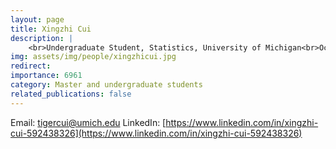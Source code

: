 ```yaml
---
layout: page
title: Xingzhi Cui
description: |
    <br>Undergraduate Student, Statistics, University of Michigan<br>Oct 2024 -- Present
img: assets/img/people/xingzhicui.jpg
redirect: 
importance: 6961
category: Master and undergraduate students
related_publications: false
---
```

Email: [tigercui@umich.edu](mailto:tigercui@umich.edu)
LinkedIn: [https://www.linkedin.com/in/xingzhi-cui-592438326](https://www.linkedin.com/in/xingzhi-cui-592438326)
